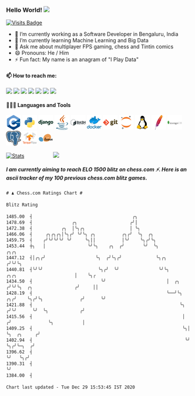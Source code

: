   ### Hello World!  <img src="https://github.com/sciencepal/sciencepal/blob/master/assets/Hi.gif" width="29px">
  [![Visits Badge](https://badges.pufler.dev/visits/sciencepal/sciencepal)](https://badges.pufler.dev/visits/sciencepal/sciencepal)
  
  - 🔭 I’m currently working as a Software Developer in Bengaluru, India
  - 🌱 I’m currently learning Machine Learning and Big Data
  - 💬 Ask me about multiplayer FPS gaming, chess and Tintin comics
  - 😄 Pronouns: He / Him
  - ⚡ Fun fact: My name is an anagram of "I Play Data"
  
  #### 📫 How to reach me:   
  [<img src="https://upload.wikimedia.org/wikipedia/commons/8/83/Steam_icon_logo.svg" width="3.5%"/>](https://steamcommunity.com/id/mongocds/)
  [<img src="https://github.com/sciencepal/sciencepal/blob/master/assets/discord-round.svg" width="3.5%"/>](https://discord.gg/MnUUbHe)
  [<img src="https://img.icons8.com/color/48/000000/twitter.png" width="3.5%"/>](https://twitter.com/sciencepal)
  [<img src="https://img.icons8.com/color/48/000000/linkedin.png" width="3.5%"/>](https://www.linkedin.com/in/adityapal1/)
  [<img src="https://img.icons8.com/fluent/48/000000/facebook-new.png" width="3.5%"/>](https://www.facebook.com/sciencepal/)
  [<img src="https://img.icons8.com/fluent/48/000000/instagram-new.png" width="3.5%"/>](https://www.instagram.com/aditya_sciencepal/)
  <a href="mailto:aditya.pal.science@gmail.com"> <img src="https://img.icons8.com/fluent/48/000000/gmail.png" width="3.5%"/> </a>
  
  #### 👨🏻‍💻 Languages and Tools <br />
  <code><img height="40" src="https://raw.githubusercontent.com/github/explore/80688e429a7d4ef2fca1e82350fe8e3517d3494d/topics/cpp/cpp.png"></code>
  <code><img height="40" src="https://raw.githubusercontent.com/github/explore/80688e429a7d4ef2fca1e82350fe8e3517d3494d/topics/python/python.png"></code>
  <code><img height="40" src="https://raw.githubusercontent.com/github/explore/80688e429a7d4ef2fca1e82350fe8e3517d3494d/topics/django/django.png"></code>
  <code><img height="40" src="https://raw.githubusercontent.com/github/explore/80688e429a7d4ef2fca1e82350fe8e3517d3494d/topics/java/java.png"></code>
  <code><img height="40" src="https://raw.githubusercontent.com/github/explore/80688e429a7d4ef2fca1e82350fe8e3517d3494d/topics/bash/bash.png"></code>
  <code><img height="40" src="https://raw.githubusercontent.com/github/explore/80688e429a7d4ef2fca1e82350fe8e3517d3494d/topics/docker/docker.png"></code>
  <code><img height="40" src="https://raw.githubusercontent.com/github/explore/80688e429a7d4ef2fca1e82350fe8e3517d3494d/topics/git/git.png"></code>
  <code><img height="40" src="https://raw.githubusercontent.com/github/explore/80688e429a7d4ef2fca1e82350fe8e3517d3494d/topics/jupyter-notebook/jupyter-notebook.png"></code>
  <code><img height="40" src="https://raw.githubusercontent.com/github/explore/80688e429a7d4ef2fca1e82350fe8e3517d3494d/topics/linux/linux.png"></code>
  <code><img height="40" src="https://raw.githubusercontent.com/github/explore/80688e429a7d4ef2fca1e82350fe8e3517d3494d/topics/maven/maven.png"></code>
  <code><img height="40" src="https://raw.githubusercontent.com/github/explore/80688e429a7d4ef2fca1e82350fe8e3517d3494d/topics/mongodb/mongodb.png"></code>
  <code><img height="40" src="https://raw.githubusercontent.com/github/explore/80688e429a7d4ef2fca1e82350fe8e3517d3494d/topics/postgresql/postgresql.png"></code>
  <code><img height="40" src="https://raw.githubusercontent.com/github/explore/80688e429a7d4ef2fca1e82350fe8e3517d3494d/topics/tensorflow/tensorflow.png"></code>
  <code><img height="40" src="https://raw.githubusercontent.com/github/explore/80688e429a7d4ef2fca1e82350fe8e3517d3494d/topics/scikit-learn/scikit-learn.png"></code>
  
  [![Stats](https://github-readme-stats.vercel.app/api?username=sciencepal&show_icons=true&theme=radical)](https://github-readme-stats.vercel.app/api?username=sciencepal&show_icons=true&theme=radical)&nbsp; &nbsp; &nbsp; &nbsp; &nbsp; &nbsp; &nbsp; &nbsp; &nbsp; &nbsp; <img src="https://github.com/sciencepal/sciencepal/blob/master/assets/saved.gif" width="195">
  
  ##### I am currently aiming to reach ELO 1500 blitz on chess.com ⚡. Here is an ascii tracker of my 100 previous chess.com blitz games.

  ```
  # ♟︎ Chess.com Ratings Chart #
  
  Blitz Rating

 1485.00  ┤                                      ╭╮
 1478.69  ┤               ╭╮                    ╭╯│
 1472.38  ┤           ╭╮  │╰╮╭╮                 │ ╰╮
 1466.06  ┤     ╭╮╭╮╭╮│╰╮╭╯ ╰╯╰╮ ╭╮          ╭╮╭╯  ╰╮  ╭╮
 1459.75  ┤    ╭╯╰╯╰╯╰╯ ╰╯     ╰╮││          │╰╯    ╰╮╭╯╰╮
 1453.44  ┼╮   │                ╰╯╰╮    ╭╮  ╭╯       ╰╯  ╰╮                                            ╭╮╭╮
 1447.12  ┤│╭╮╭╯                   ╰╮  ╭╯╰╮╭╯             ╰╮╭╮                                        ╭╯╰╯╰╮
 1440.81  ┤╰╯╰╯                     ╰╮╭╯  ╰╯               ╰╯╰╮             ╭╮╭╮                      │    ╰╮╭
 1434.50  ┤                          ╰╯                       │  ╭╮        ╭╯╰╯╰╮  ╭╮                ╭╯     ││
 1428.19  ┤                                                   ╰──╯╰╮    ╭╮╭╯    ╰╮╭╯╰╮              ╭╯      ╰╯
 1421.88  ┤                                                        ╰╮  ╭╯╰╯      ╰╯  ╰╮            ╭╯
 1415.56  ┤                                                         │ ╭╯              ╰╮           │
 1409.25  ┤                                                         ╰╮│                ╰╮  ╭╮     ╭╯
 1402.94  ┤                                                          ╰╯                 ╰╮╭╯╰─╮  ╭╯
 1396.62  ┤                                                                              ╰╯   ╰╮╭╯
 1390.31  ┤                                                                                    ╰╯
 1384.00  ┤

Chart last updated - Tue Dec 29 15:53:45 IST 2020  
  ```
  
